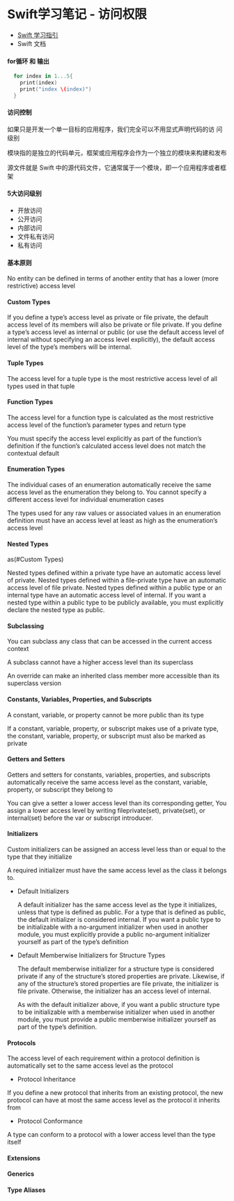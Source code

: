# Swift学习笔记 - 访问权限

* [Swift 学习指引](http://www.swiftguide.cn/)
* Swift 文档


#### for循环 和 输出

```Swift
  for index in 1...5{
    print(index)
    print("index \(index)")
  }
```

#### 访问控制

如果只是开发一个单一目标的应用程序，我们完全可以不用显式声明代码的访 问级别

模块指的是独立的代码单元，框架或应用程序会作为一个独立的模块来构建和发布

源文件就是 Swift 中的源代码文件，它通常属于一个模块，即一个应用程序或者框架

#### 5大访问级别

  * 开放访问
  * 公开访问
  * 内部访问
  * 文件私有访问
  * 私有访问

#### 基本原则

No entity can be defined in terms of another entity that has a lower (more restrictive) access level


#### Custom Types

If you define a type’s access level as private or file private, the default access level of its members will also be private or file private. If you define a type’s access level as internal or public (or use the default access level of internal without specifying an access level explicitly), the default access level of the type’s members will be internal.

#### Tuple Types

The access level for a tuple type is the most restrictive access level of all types used in that tuple


#### Function Types

The access level for a function type is calculated as the most restrictive access level of the function’s parameter types and return type

You must specify the access level explicitly as part of the function’s definition if the function’s calculated access level does not match the contextual default

#### Enumeration Types

The individual cases of an enumeration automatically receive the same access level as the enumeration they belong to. You cannot specify a different access level for individual enumeration cases

The types used for any raw values or associated values in an enumeration definition must have an access level at least as high as the enumeration’s access level


#### Nested Types

as(#Custom Types)

Nested types defined within a private type have an automatic access level of private. Nested types defined within a file-private type have an automatic access level of file private. Nested types defined within a public type or an internal type have an automatic access level of internal. If you want a nested type within a public type to be publicly available, you must explicitly declare the nested type as public.


#### Subclassing

You can subclass any class that can be accessed in the current access context

A subclass cannot have a higher access level than its superclass

An override can make an inherited class member more accessible than its superclass version

#### Constants, Variables, Properties, and Subscripts

A constant, variable, or property cannot be more public than its type  

If a constant, variable, property, or subscript makes use of a private type, the constant, variable, property, or subscript must also be marked as private

#### Getters and Setters

Getters and setters for constants, variables, properties, and subscripts automatically receive the same access level as the constant, variable, property, or subscript they belong to

You can give a setter a lower access level than its corresponding getter, You assign a lower access level by writing fileprivate(set), private(set), or internal(set) before the var or subscript introducer.

#### Initializers

Custom initializers can be assigned an access level less than or equal to the type that they initialize

A required initializer must have the same access level as the class it belongs to.

  * Default Initializers

    A default initializer has the same access level as the type it initializes, unless that type is defined as public. For a type that is defined as public, the default initializer is considered internal. If you want a public type to be initializable with a no-argument initializer when used in another module, you must explicitly provide a public no-argument initializer yourself as part of the type’s definition

  * Default Memberwise Initializers for Structure Types

    The default memberwise initializer for a structure type is considered private if any of the structure’s stored properties are private. Likewise, if any of the structure’s stored properties are file private, the initializer is file private. Otherwise, the initializer has an access level of internal.

    As with the default initializer above, if you want a public structure type to be initializable with a memberwise initializer when used in another module, you must provide a public memberwise initializer yourself as part of the type’s definition.

#### Protocols

  The access level of each requirement within a protocol definition is automatically set to the same access level as the protocol

  * Protocol Inheritance

  If you define a new protocol that inherits from an existing protocol, the new protocol can have at most the same access level as the protocol it inherits from

  * Protocol Conformance

  A type can conform to a protocol with a lower access level than the type itself


#### Extensions
#### Generics
#### Type Aliases
